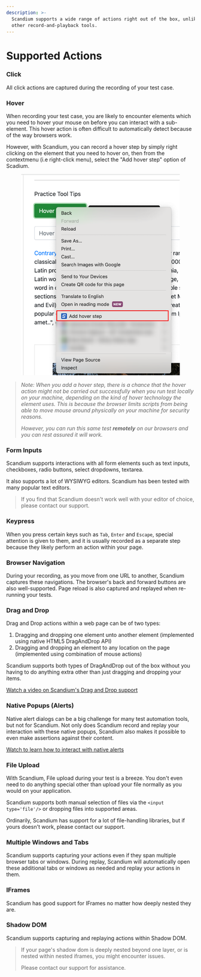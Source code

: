 ```yaml
---
description: >-
  Scandium supports a wide range of actions right out of the box, unlike many
  other record-and-playback tools.
---
```


# Supported Actions

### Click

All click actions are captured during the recording of your test case.

### Hover

When recording your test case, you are likely to encounter elements which you need to hover your mouse on before you can interact with a sub-element. This hover action is often difficult to automatically detect because of the way browsers work.

However, with Scandium, you can record a hover step by simply right clicking on  the element that you need to hover on, then from the contextmenu (i.e right-click menu), select the "Add hover step" option of Scadium.

<figure><img src=".gitbook/assets/image (1) (1) (1) (1).png" alt=""><figcaption></figcaption></figure>

> _Note:  When you add a hover step, there is a chance that the hover action might not be carried out successfully when you run test locally on your machine, depending on the kind of hover technology the element uses. This is because the browser limits scripts from being able to move mouse around physically on your machine for security reasons._
>
> _However, you can run this same  test **remotely** on our browsers and you can rest assured it will work._

### Form Inputs

Scandium supports interactions with all form elements such as text inputs, checkboxes, radio buttons, select dropdowns, textarea.

It also supports a lot of WYSIWYG editors. Scandium has been tested with many popular text editors.

> If you find that Scandium doesn't  work well with your editor of choice,  please contact our support.

### Keypress

When you press certain keys such as `Tab`, `Enter` and `Escape`, special attention is given to them, and it is usually recorded as a separate step because they likely perform an action within your page.

### Browser Navigation

During your recording, as you move from one URL to another, Scandium captures these navigations. The browser's back and forward buttons are also well-supported. Page reload is also captured and replayed when re-running your tests.

### Drag and Drop

Drag and Drop actions within a web page can be of two types:

1. Dragging and dropping one element unto another element (implemented using native HTML5 DragAndDrop API)
2. Dragging and dropping an element to any location on the page (implemented using combination of mouse actions)

Scandium supports both types of DragAndDrop out of the box without you having to do anything extra other than just dragging and dropping your items.

[Watch a  video on Scandium's Drag and Drop support](https://www.youtube.com/watch?v=u281h6j2eSo\&t=3s)

### Native Popups (Alerts)

Native alert dialogs can be a big challenge for many test automation  tools, but not for Scandium. Not only does Scandium record and replay your interaction  with these native  popups, Scandium also makes it possible to even make assertions against their content.

[Watch to learn how to interact with native alerts](https://www.youtube.com/watch?v=agwZODT5ICU)

### File Upload

With Scandium, File upload during your test is a breeze. You don't even need  to do anything special other than upload your file normally as you would on your application.

Scandium supports both manual selection of files via the `<input type='file'/>` or dropping files into supported areas.

Ordinarily, Scandium has support for a lot of file-handling libraries, but if yours doesn't  work, please contact our support.

### Multiple Windows and Tabs

Scandium supports capturing your actions even if they span multiple browser tabs or windows. During replay,  Scandium will automatically open these additional tabs or windows as needed and replay your actions in them.

### IFrames

Scandium has good support for IFrames no matter how deeply nested they are.

### Shadow DOM

Scandium supports capturing and replaying actions within Shadow DOM.

> If your page's shadow dom is deeply nested beyond one layer, or is nested within nested iframes, you might encounter issues.
>
> Please contact our support for assistance.
